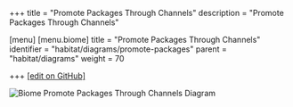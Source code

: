 +++
title = "Promote Packages Through Channels"
description = "Promote Packages Through Channels"

[menu]
  [menu.biome]
    title = "Promote Packages Through Channels"
    identifier = "habitat/diagrams/promote-packages"
    parent = "habitat/diagrams"
    weight = 70

+++
[\[edit on GitHub\]](https://github.com/habitat-sh/habitat/blob/master/components/docs-chef-io/content/habitat/promote_packages.md)

![Biome Promote Packages Through Channels Diagram](/images/habitat/biome-promote-packages-through-channels.png)
